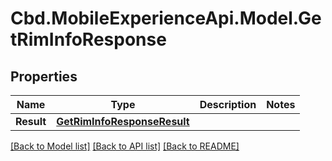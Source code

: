 # Cbd.MobileExperienceApi.Model.GetRimInfoResponse

## Properties

Name | Type | Description | Notes
------------ | ------------- | ------------- | -------------
**Result** | [**GetRimInfoResponseResult**](GetRimInfoResponseResult.md) |  | 

[[Back to Model list]](../README.md#documentation-for-models) [[Back to API list]](../README.md#documentation-for-api-endpoints) [[Back to README]](../README.md)

